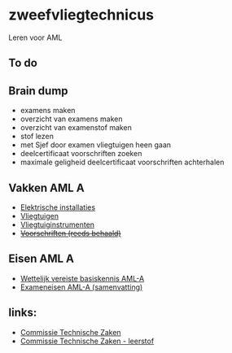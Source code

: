 # zweefvliegtechnicus
Leren voor AML 

## To do

## Brain dump
* examens maken
* overzicht van examens maken
* overzicht van examenstof maken
* stof lezen
* met Sjef door examen vliegtuigen heen gaan
* deelcertificaat voorschriften zoeken
* maximale geligheid deelcertificaat voorschriften achterhalen

## Vakken AML A
* [Elektrische installaties](/docs/elektrische_installaties.md)
* [Vliegtuigen](/docs/vliegtuigen.md)
* [Vliegtuiginstrumenten](/docs/vliegtuiginstrumenten.md)
* [~~Voorschriften (reeds behaald)~~](/docs/voorschriften.md)

## Eisen AML A
- [Wettelijk vereiste basiskennis AML-A](http://wetten.overheid.nl/BWBR0024639/2010-06-05#Bijlage1)
- [Exameneisen AML-A (samenvatting)](http://ctz.zweefportaal.nl/main/Technicus/TechnicusHandboek2007/eisen_AML-A.pdf)

## links:
* [Commissie Technische Zaken](http://www.ctz.zweefportaal.nl/main/website/pages/home.php)
* [Commissie Technische Zaken - leerstof](http://ctz.zweefportaal.nl/main/website/pages/technicus.php)
